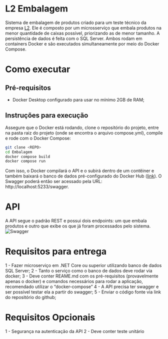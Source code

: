 # L2 Embalagem
Sistema de embalagem de produtos criado para um teste técnico da empresa [L2](https://www.l2code.com.br/ "L2").
Ele é composto por um microsserviço que embala produtos na menor quantidade de caixas possível, priorizando as de menor tamanho. A persistência de dados é feita com o SQL Server.
Ambos rodam em containers Docker e são executados simultaneamente por meio do Docker Compose.

# Como executar
## Pré-requisitos
- Docker Desktop configurado para usar no mínimo 2GB de RAM;

## Instruções para execução
Assegure que o Docker está rodando, clone o repositório do projeto, entre na pasta raiz do projeto (onde se encontra o arquivo compose.yml), compile e rode com o Docker Compose:
```bash
git clone <REPO>
cd Embalagem
docker compose build
docker compose run
```
Com isso, o Docker compilará o API e o subirá dentro de um contêiner e também baixará o banco de dados pré-configurado do Docker Hub ([link](https://hub.docker.com/r/marvipi/embalagem-repository-sqlserver "link")). O Swagger poderá então ser acessado pela URL: http://localhost:5233/swagger.

# API
A API segue o padrão REST e possui dois endpoints: um que embala produtos e outro que exibe os que já foram processados pelo sistema.
![Swagger](https://github.com/marvipi-dev/Embalagem/res/api.png "Swagger")

# Requisitos para entrega
1 - Fazer microserviço em .NET Core ou superior utilizando banco de dados SQL Server;
2 - Tanto o serviço como o banco de dados deve rodar via docker;
3 - Deve conter REAME.md com os pré-requisitos (provavelmente apenas o docker) e
comandos necessários para rodar a aplicação, recomendado utilizar o “docker-compose”
4 - A API precisa ter swagger e ser possível testar ela a partir do swagger;
5 - Enviar o código fonte via link do repositório do github;

# Requisitos Opcionais
1 - Segurança na autenticação da API
2 - Deve conter teste unitário


